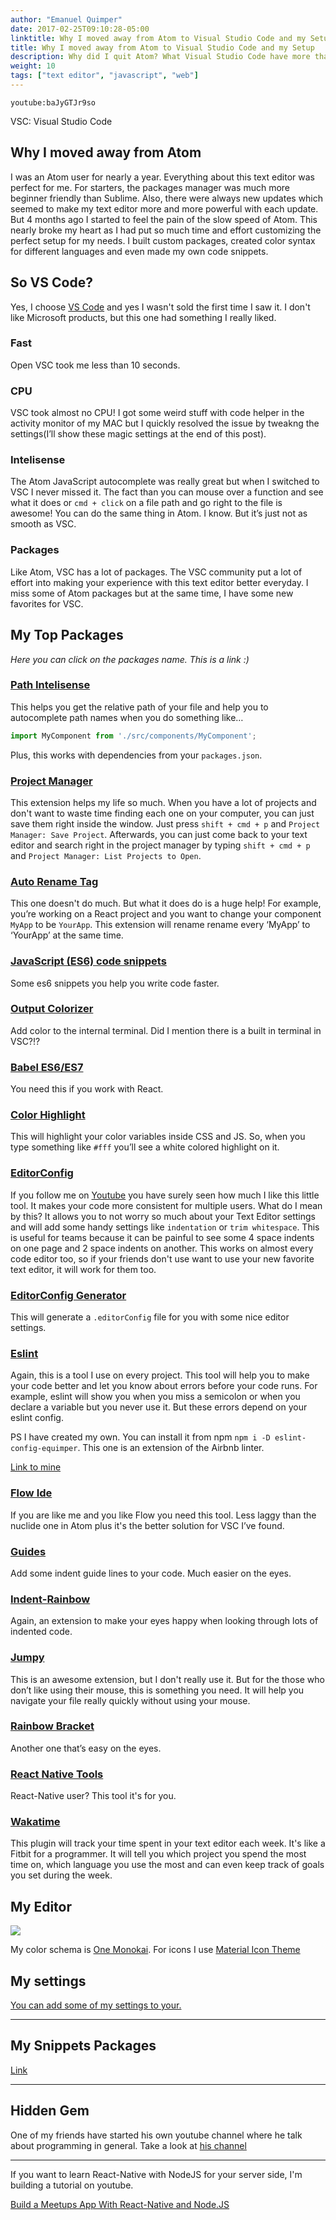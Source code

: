 ```yaml
---
author: "Emanuel Quimper"
date: 2017-02-25T09:10:28-05:00
linktitle: Why I moved away from Atom to Visual Studio Code and my Setup
title: Why I moved away from Atom to Visual Studio Code and my Setup
description: Why did I quit Atom? What Visual Studio Code have more than Atom?.
weight: 10
tags: ["text editor", "javascript", "web"]
---
```


`youtube:baJyGTJr9so`

VSC: Visual Studio Code

## Why I moved away from Atom

I was an Atom user for nearly a year. Everything about this text editor was perfect for me. For starters, the packages manager was much more beginner friendly than Sublime. Also, there were always new updates which seemed to make my text editor more and more powerful with each update. But 4 months ago I started to feel the pain of the slow speed of Atom. This nearly broke my heart as I had put so much time and effort customizing the perfect setup for my needs. I built custom packages, created color syntax for different languages and even made my own code snippets.

## So VS Code?

Yes, I choose [VS Code](http://code.visualstudio.com) and yes I wasn't sold the first time I saw it. I don't like Microsoft products, but this one had something I really liked.

### Fast

Open VSC took me less than 10 seconds.

### CPU

VSC took almost no CPU! I got some weird stuff with code helper in the activity monitor of my MAC but I quickly resolved the issue by tweakng the settings(I’ll show these magic settings at the end of this post).

### Intelisense

The Atom JavaScript autocomplete was really great but when I switched to VSC I never missed it. The fact than you can mouse over a function and see what it does or `cmd + click` on a file path and go right to the file is awesome! You can do the same thing in Atom. I know. But it’s just not as smooth as VSC.

### Packages

Like Atom, VSC has a lot of packages. The VSC community put a lot of effort into making your experience with this text editor better everyday. I miss some of Atom packages but at the same time, I have some new favorites for VSC.

## My Top Packages

*Here you can click on the packages name. This is a link :)*

### [Path Intelisense](https://marketplace.visualstudio.com/items?itemName=christian-kohler.path-intellisense)

This helps you get the relative path of your file and help you to autocomplete path names when you do something like…

```js
import MyComponent from './src/components/MyComponent';
```

Plus, this works with dependencies from your `packages.json`.

### [Project Manager](https://marketplace.visualstudio.com/items?itemName=alefragnani.project-manager)

This extension helps my life so much. When you have a lot of projects and don't want to waste time finding each one on your computer, you can just save them right inside the window. Just press `shift + cmd + p` and `Project Manager: Save Project`. Afterwards, you can just come back to your text editor and search right in the project manager by typing `shift + cmd + p` and `Project Manager: List Projects to Open`.

### [Auto Rename Tag](https://marketplace.visualstudio.com/items?itemName=formulahendry.auto-rename-tag)

This one doesn't do much. But what it does do is a huge help! For example, you’re working on a React project and you want to change your component `MyApp` to be `YourApp`. This extension will rename rename every ‘MyApp’ to ‘YourApp’ at the same time.

### [JavaScript (ES6) code snippets](https://marketplace.visualstudio.com/items?itemName=xabikos.JavaScriptSnippets)

Some es6 snippets you help you write code faster.

### [Output Colorizer](https://marketplace.visualstudio.com/items?itemName=IBM.output-colorizer)

Add color to the internal terminal. Did I mention there is a built in terminal in VSC?!?

### [Babel ES6/ES7](https://marketplace.visualstudio.com/items?itemName=dzannotti.vscode-babel-coloring)

You need this if you work with React.

### [Color Highlight](https://marketplace.visualstudio.com/items?itemName=naumovs.color-highlight)

This will highlight your color variables inside CSS and JS. So, when you type something like `#fff` you’ll see a white colored highlight on it.

### [EditorConfig](https://marketplace.visualstudio.com/items?itemName=EditorConfig.EditorConfig)

If you follow me on [Youtube](https://www.youtube.com/channel/UC7R7bcH9-KEBDiGNP1mZnmw) you have surely seen how much I like this little tool. It makes your code more consistent for multiple users. What do I mean by this? It allows you to not worry so much about your Text Editor settings and will add some handy settings like `indentation` or `trim whitespace`. This is useful for teams because it can be painful to see some 4 space indents on one page and 2 space indents on another. This works on almost every code editor too, so if your friends don't use want to use your new favorite text editor, it will work for them too.

### [EditorConfig Generator](https://marketplace.visualstudio.com/items?itemName=nepaul.editorconfiggenerator)

This will generate a `.editorConfig` file for you with some nice editor settings.

### [Eslint](https://marketplace.visualstudio.com/items?itemName=dbaeumer.vscode-eslint)

Again, this is a tool I use on every project. This tool will help you to make your code better and let you know about errors before your code runs. For example, eslint will show you when you miss a semicolon or when you declare a variable but you never use it. But these errors depend on your eslint config.

PS I have created my own. You can install it from npm `npm i -D eslint-config-equimper`. This one is an extension of the Airbnb linter.

[Link to mine](https://www.npmjs.com/package/eslint-config-equimper)

### [Flow Ide](https://marketplace.visualstudio.com/items?itemName=gcazaciuc.vscode-flow-ide)

If you are like me and you like Flow you need this tool. Less laggy than the nuclide one in Atom plus it's the better solution for VSC I’ve found.

### [Guides](https://marketplace.visualstudio.com/items?itemName=spywhere.guides)

Add some indent guide lines to your code. Much easier on the eyes.

### [Indent-Rainbow](https://marketplace.visualstudio.com/items?itemName=oderwat.indent-rainbow)

Again, an extension to make your eyes happy when looking through lots of indented code.

### [Jumpy](https://marketplace.visualstudio.com/items?itemName=wmaurer.vscode-jumpy)

This is an awesome extension, but I don't really use it. But for the those who don’t like using their mouse, this is something you need. It will help you navigate your file really quickly without using your mouse.

### [Rainbow Bracket](https://marketplace.visualstudio.com/items?itemName=2gua.rainbow-brackets)

Another one that’s easy on the eyes.

### [React Native Tools](https://marketplace.visualstudio.com/items?itemName=vsmobile.vscode-react-native)

React-Native user? This tool it's for you.

### [Wakatime](https://marketplace.visualstudio.com/items?itemName=WakaTime.vscode-wakatime)

This plugin will track your time spent in your text editor each week. It's like a Fitbit for a programmer. It will tell you which project you spend the most time on, which language you use the most and can even keep track of goals you set during the week.

## My Editor

![](https://image.ibb.co/fu8uQk/RmEXgyy.png)

My color schema is [One Monokai](https://marketplace.visualstudio.com/items?itemName=azemoh.one-monokai). For icons I use [Material Icon Theme](https://marketplace.visualstudio.com/items?itemName=PKief.material-icon-theme)

## My settings

[You can add some of my settings to your.](https://gist.github.com/EQuimper/e619cdcd555798ea2f06aa009ec7fa8d)

---

## My Snippets Packages

[Link](https://marketplace.visualstudio.com/items?itemName=EQuimper.react-native-react-redux#review-details)

---

## Hidden Gem

One of my friends have started his own youtube channel where he talk about programming in general. Take a look at [his channel](https://www.youtube.com/channel/UCxdr1zRpfUfZw_5GqrpvXGg)

---

If you want to learn React-Native with NodeJS for your server side, I'm building a tutorial on youtube.

[Build a Meetups App With React-Native and Node.JS](https://www.youtube.com/playlist?list=PLzQWIQOqeUSNX_ZDqt9L3TMSwFa9GbIwp)
